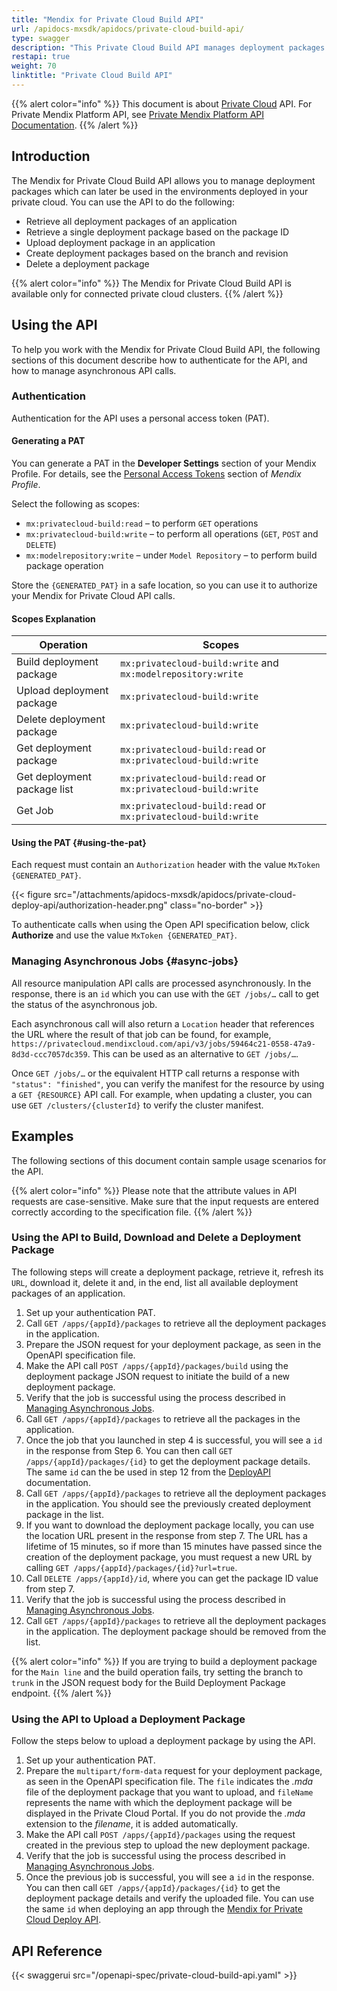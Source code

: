 ```yaml
---
title: "Mendix for Private Cloud Build API"
url: /apidocs-mxsdk/apidocs/private-cloud-build-api/
type: swagger
description: "This Private Cloud Build API manages deployment packages which can later be used in the environments deployed in your private cloud."
restapi: true
weight: 70
linktitle: "Private Cloud Build API"
---
```


{{% alert color="info" %}}
This document is about [Private Cloud](/developerportal/deploy/private-cloud/) API. For Private Mendix Platform API, see [Private Mendix Platform API Documentation](/apidocs-mxsdk/apidocs/private-platform/).
{{% /alert %}}

## Introduction

The Mendix for Private Cloud Build API allows you to manage deployment packages which can later be used in the environments deployed in your private cloud. You can use the API to do the following:

* Retrieve all deployment packages of an application
* Retrieve a single deployment package based on the package ID
* Upload deployment package in an application
* Create deployment packages based on the branch and revision
* Delete a deployment package

{{% alert color="info" %}}
The Mendix for Private Cloud Build API is available only for connected private cloud clusters.
{{% /alert %}}

## Using the API

To help you work with the Mendix for Private Cloud Build API, the following sections of this document describe how to authenticate for the API, and how to manage asynchronous API calls.

### Authentication

Authentication for the API uses a personal access token (PAT).

#### Generating a PAT

You can generate a PAT in the **Developer Settings** section of your Mendix Profile. For details, see the [Personal Access Tokens](/community-tools/mendix-profile/user-settings/#pat) section of *Mendix Profile*.

Select the following as scopes:

* `mx:privatecloud-build:read` – to perform `GET` operations
* `mx:privatecloud-build:write` – to perform all operations (`GET`, `POST` and `DELETE`)
* `mx:modelrepository:write` – under `Model Repository` – to perform build package operation 

Store the `{GENERATED_PAT}` in a safe location, so you can use it to authorize your Mendix for Private Cloud API calls.

#### Scopes Explanation

| Operation                    | Scopes                                                        |
|-----------------------------|---------------------------------------------------------------|
| Build deployment package   | `mx:privatecloud-build:write` and `mx:modelrepository:write`  |
| Upload deployment package   | `mx:privatecloud-build:write`                                 |
| Delete deployment package   | `mx:privatecloud-build:write`                                 |
| Get deployment package      | `mx:privatecloud-build:read` or `mx:privatecloud-build:write` |
| Get deployment package list | `mx:privatecloud-build:read` or `mx:privatecloud-build:write` |
| Get Job                     | `mx:privatecloud-build:read` or `mx:privatecloud-build:write` |

#### Using the PAT {#using-the-pat}

Each request must contain an `Authorization` header with the value `MxToken {GENERATED_PAT}`.

{{< figure src="/attachments/apidocs-mxsdk/apidocs/private-cloud-deploy-api/authorization-header.png" class="no-border" >}}

To authenticate calls when using the Open API specification below, click **Authorize** and use the value `MxToken {GENERATED_PAT}`.

### Managing Asynchronous Jobs {#async-jobs}

All resource manipulation API calls are processed asynchronously. In the response, there is an `id` which you can use with the `GET /jobs/…` call to get the status of the asynchronous job.

Each asynchronous call will also return a `Location` header that references the URL where the result of that job can be found, for example, `https://privatecloud.mendixcloud.com/api/v3/jobs/59464c21-0558-47a9-8d3d-ccc7057dc359`. This can be used as an alternative to `GET /jobs/…`.

Once `GET /jobs/…` or the equivalent HTTP call returns a response with `"status": "finished"`, you can verify the manifest for the resource by using a `GET {RESOURCE}` API call. For example, when updating a cluster, you can use `GET /clusters/{clusterId}` to verify the cluster manifest.

## Examples

The following sections of this document contain sample usage scenarios for the API.

{{% alert color="info" %}}
Please note that the attribute values in API requests are case-sensitive. Make sure that the input requests are entered correctly according to the specification file.
{{% /alert %}}

### Using the API to Build, Download and Delete a Deployment Package

The following steps will create a deployment package, retrieve it, refresh its `URL`, download it, delete it and, in the end, list all available deployment packages of an application.

1. Set up your authentication PAT.
2. Call `GET /apps/{appId}/packages` to retrieve all the deployment packages in the application. 
3. Prepare the JSON request for your deployment package, as seen in the OpenAPI specification file.
4. Make the API call `POST /apps/{appId}/packages/build` using the deployment package JSON request to initiate the build of a new deployment package.
5. Verify that the job is successful using the process described in [Managing Asynchronous Jobs](#async-jobs). 
6. Call `GET /apps/{appId}/packages` to retrieve all the packages in the application. 
7. Once the job that you launched in step 4 is successful, you will see a `id` in the response from Step 6. You can then call `GET /apps/{appId}/packages/{id}` to get the deployment package details.
    The same `id` can the be used in step 12 from the [DeployAPI](/apidocs-mxsdk/apidocs/private-cloud-deploy-api/#restart) documentation.
8. Call `GET /apps/{appId}/packages` to retrieve all the deployment packages in the application. You should see the previously created deployment package in the list.
9. If you want to download the deployment package locally, you can use the location URL present in the response from step 7. The URL has a lifetime of 15 minutes, so if more than 15 minutes have passed since the creation of the deployment package, you must request a new URL by calling `GET /apps/{appId}/packages/{id}?url=true`.
10. Call `DELETE /apps/{appId}/id`, where you can get the package ID value from step 7.
11. Verify that the job is successful using the process described in [Managing Asynchronous Jobs](#async-jobs). 
12. Call `GET /apps/{appId}/packages` to retrieve all the deployment packages in the application. The deployment package should be removed from the list.

{{% alert color="info" %}}
If you are trying to build a deployment package for the `Main line` and the build operation fails, try setting the branch to `trunk` in the JSON request body for the Build Deployment Package endpoint.
{{% /alert %}}

### Using the API to Upload a Deployment Package

Follow the steps below to upload a deployment package by using the API.

1. Set up your authentication PAT.
2. Prepare the `multipart/form-data` request for your deployment package, as seen in the OpenAPI specification file. The `file` indicates the *.mda* file of the deployment package that you want to upload, and `fileName` represents the name with which the deployment package will be displayed in the Private Cloud Portal. If you do not provide the *.mda* extension to the *filename*, it is added automatically.
3. Make the API call `POST /apps/{appId}/packages` using the request created in the previous step to upload the new deployment package.
4. Verify that the job is successful using the process described in [Managing Asynchronous Jobs](#async-jobs).
5. Once the previous job is successful, you will see a `id` in the response. You can then call `GET /apps/{appId}/packages/{id}` to get the deployment package details and verify the uploaded file.
    You can use the same `id` when deploying an app through the [Mendix for Private Cloud Deploy API](/apidocs-mxsdk/apidocs/private-cloud-deploy-api/#api-deploy).

## API Reference

{{< swaggerui src="/openapi-spec/private-cloud-build-api.yaml"  >}}
